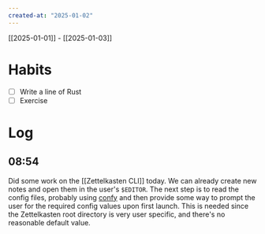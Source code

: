```yaml
---
created-at: "2025-01-02"
---
```


[[2025-01-01]] - [[2025-01-03]]

# Habits

- [ ] Write a line of Rust
- [ ] Exercise

# Log

## 08:54

Did some work on the [[Zettelkasten CLI]] today. We can already create new notes and open them in the user's `$EDITOR`. The next step is to read the config files, probably using [confy](https://docs.rs/confy/0.6.1/confy/) and then provide some way to prompt the user for the required config values upon first launch. This is needed since the Zettelkasten root directory is very user specific, and there's no reasonable default value.
